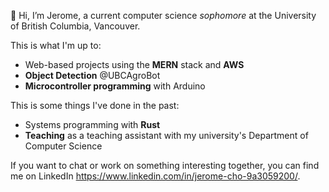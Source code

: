 👋 Hi, I’m Jerome, a current computer science *sophomore* at the University of British Columbia, Vancouver. 

This is what I'm up to: 

- Web-based projects using the **MERN** stack and **AWS**
- **Object Detection** @UBCAgroBot 
- **Microcontroller programming** with Arduino 

This is some things I've done in the past: 

- Systems programming with **Rust**
- **Teaching** as a teaching assistant with my university's Department of Computer Science

If you want to chat or work on something interesting together, you can find me on LinkedIn https://www.linkedin.com/in/jerome-cho-9a3059200/. 

<!---
jeromecho/jeromecho is a ✨ special ✨ repository because its `README.md` (this file) appears on your GitHub profile.
You can click the Preview link to take a look at your changes.
--->
